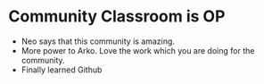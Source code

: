 # Community Classroom is OP

- Neo says that this community is amazing.
- More power to Arko. Love the work which you are doing for the community.
- Finally learned Github
